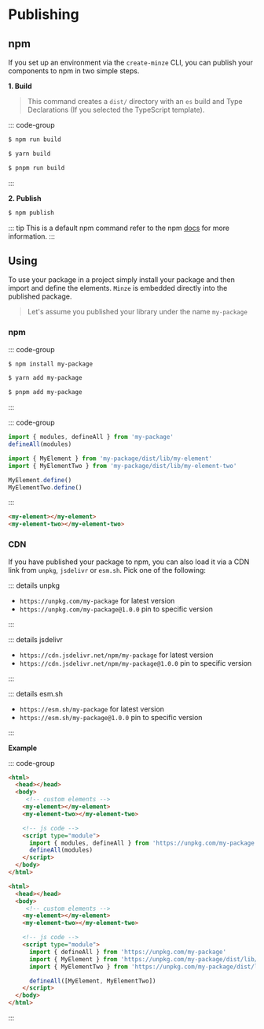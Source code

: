 # Publishing

## npm

If you set up an environment via the `create-minze` CLI, you can publish your components to npm in two simple steps.

**1. Build**

> This command creates a `dist/` directory with an `es` build and Type Declarations (If you selected the TypeScript template).

::: code-group

```bash [npm]
$ npm run build
```

```bash [yarn]
$ yarn build
```

```bash [pnpm]
$ pnpm run build
```

:::

**2. Publish**

```bash
$ npm publish
```

::: tip
This is a default npm command refer to the npm [docs](https://docs.npmjs.com/cli/v8/commands/npm-publish) for more information.
:::

## Using

To use your package in a project simply install your package and then import and define the elements. `Minze` is embedded directly into the published package.

> Let's assume you published your library under the name `my-package`

### npm

::: code-group

```bash [npm]
$ npm install my-package
```

```bash [yarn]
$ yarn add my-package
```

```bash [pnpm]
$ pnpm add my-package
```

:::

<!-- prettier-ignore-start -->

::: code-group

```js [Define All]
import { modules, defineAll } from 'my-package'
defineAll(modules)
```

```js [Define Separate]
import { MyElement } from 'my-package/dist/lib/my-element'
import { MyElementTwo } from 'my-package/dist/lib/my-element-two'

MyElement.define()
MyElementTwo.define()
```

:::

```html
<my-element></my-element>
<my-element-two></my-element-two>
```

<!-- prettier-ignore-end -->

### CDN

If you have published your package to npm, you can also load it via a CDN link from `unpkg`, `jsdelivr` or `esm.sh`. Pick one of the following:

::: details unpkg

- `https://unpkg.com/my-package` for latest version
- `https://unpkg.com/my-package@1.0.0` pin to specific version

:::

::: details jsdelivr

- `https://cdn.jsdelivr.net/npm/my-package` for latest version
- `https://cdn.jsdelivr.net/npm/my-package@1.0.0` pin to specific version

:::

::: details esm.sh

- `https://esm.sh/my-package` for latest version
- `https://esm.sh/my-package@1.0.0` pin to specific version

:::

**Example**

<!-- prettier-ignore-start -->

::: code-group

```html [Define All]
<html>
  <head></head>
  <body>
     <!-- custom elements -->
    <my-element></my-element>
    <my-element-two></my-element-two>

    <!-- js code -->
    <script type="module">
      import { modules, defineAll } from 'https://unpkg.com/my-package'
      defineAll(modules)
    </script>
  </body>
</html>
```

```html [Define Separate]
<html>
  <head></head>
  <body>
     <!-- custom elements -->
    <my-element></my-element>
    <my-element-two></my-element-two>

    <!-- js code -->
    <script type="module">
      import { defineAll } from 'https://unpkg.com/my-package'
      import { MyElement } from 'https://unpkg.com/my-package/dist/lib/my-element.js'
      import { MyElementTwo } from 'https://unpkg.com/my-package/dist/lib/my-element-two.js'

      defineAll([MyElement, MyElementTwo])
    </script>
  </body>
</html>
```

:::

<!-- prettier-ignore-end -->
